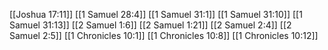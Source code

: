 [[Joshua 17:11]]
[[1 Samuel 28:4]]
[[1 Samuel 31:1]]
[[1 Samuel 31:10]]
[[1 Samuel 31:13]]
[[2 Samuel 1:6]]
[[2 Samuel 1:21]]
[[2 Samuel 2:4]]
[[2 Samuel 2:5]]
[[1 Chronicles 10:1]]
[[1 Chronicles 10:8]]
[[1 Chronicles 10:12]]
